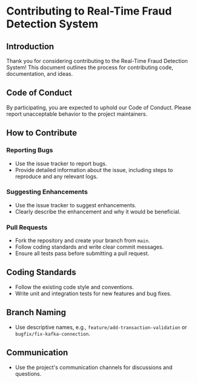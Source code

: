 # Contributing to Real-Time Fraud Detection System

## Introduction

Thank you for considering contributing to the Real-Time Fraud Detection System! This document outlines the process for contributing code, documentation, and ideas.

## Code of Conduct

By participating, you are expected to uphold our Code of Conduct. Please report unacceptable behavior to the project maintainers.

## How to Contribute

### Reporting Bugs

- Use the issue tracker to report bugs.
- Provide detailed information about the issue, including steps to reproduce and any relevant logs.

### Suggesting Enhancements

- Use the issue tracker to suggest enhancements.
- Clearly describe the enhancement and why it would be beneficial.

### Pull Requests

- Fork the repository and create your branch from `main`.
- Follow coding standards and write clear commit messages.
- Ensure all tests pass before submitting a pull request.

## Coding Standards

- Follow the existing code style and conventions.
- Write unit and integration tests for new features and bug fixes.

## Branch Naming

- Use descriptive names, e.g., `feature/add-transaction-validation` or `bugfix/fix-kafka-connection`.

## Communication

- Use the project's communication channels for discussions and questions.
